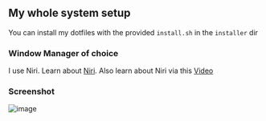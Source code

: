 ## My whole system setup
You can install my dotfiles with the provided ```install.sh``` in the ```installer``` dir

### Window Manager of choice
I use Niri. Learn about [Niri](https://github.com/YaLTeR/niri). Also learn about Niri via this [Video](https://youtu.be/z57ocWJ9jeo?si=sM1FtuB73GN_DB-a)

### Screenshot
![image](https://github.com/user-attachments/assets/fc9df63c-014f-431b-8125-20d49ef6d2f6)
